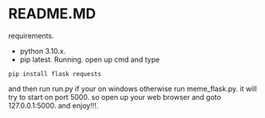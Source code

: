# README.MD
requirements.
- python 3.10.x.
- pip latest.
Running.
open up cmd and type
```
pip install flask requests
```
and then run run.py if your on windows otherwise run meme_flask.py.
it will try to start on port 5000.
so open up your web browser and goto 127.0.0.1:5000.
and enjoy!!!.
